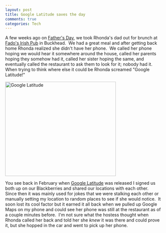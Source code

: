 ```yaml
--- 
layout: post
title: Google Latitude saves the day
comments: true
categories: Tech
---
```

A few weeks ago on <a href="http://en.wikipedia.org/wiki/Fathers_day">Father's Day</a>, we took Rhonda's dad out for brunch at <a href="http://www.fadoirishpub.com/atlanta/">Fado's Irish Pub</a> in Buckhead.  We had a great meal and after getting back home Rhonda realized she didn't have her phone.  We called her phone hoping we would hear it somewhere around the house, called her parents hoping they somehow had it, called her sister hoping the same, and eventually called the restaurant to ask them to look for it; nobody had it.  When trying to think where else it could be Rhonda screamed "Google Latitude!"

<img class="size-full wp-image-724" title="google-latitude" src="http://cameronstokes.com/wp-content/uploads/2009/07/google-latitude.png" alt="Google Latitude" width="356" height="303" />

You see back in February when <a href="http://en.wikipedia.org/wiki/Google_Latitude">Google Latitude</a> was released I signed us both up on our Blackberries and shared our locations with each other.  Since then it was mainly used for jokes that we were stalking each other or manually setting my location to random places to see if she would notice.  It soon lost its cool factor but it earned it all back when we pulled up Google Maps on my phone and could see her phone was still at the restaurant as of a couple minutes before.  I'm not sure what the hostess thought when Rhonda called her back and told her she <em>knew</em> it was there and could prove it, but she hopped in the car and went to pick up her phone.
